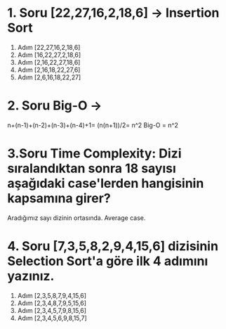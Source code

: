 # 1. Soru [22,27,16,2,18,6] -> Insertion Sort

1. Adım [22,27,16,2,18,6]
2. Adım [16,22,27,2,18,6]
3. Adım [2,16,22,27,18,6]
4. Adım [2,16,18,22,27,6]
5. Adım [2,6,16,18,22,27]

# 2. Soru Big-O ->

n+(n-1)+(n-2)+(n-3)+(n-4)+1= (n(n+1))/2= n^2
Big-O = n^2 

# 3.Soru Time Complexity: Dizi sıralandıktan sonra 18 sayısı aşağıdaki case'lerden hangisinin kapsamına girer? 

Aradığımız sayı dizinin ortasında. Average case.

# 4. Soru [7,3,5,8,2,9,4,15,6] dizisinin Selection Sort'a göre ilk 4 adımını yazınız.

1. Adım [2,3,5,8,7,9,4,15,6]
2. Adım [2,3,4,8,7,9,5,15,6]
3. Adım [2,3,4,5,7,9,8,15,6]
4. Adım [2,3,4,5,6,9,8,15,7]
